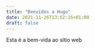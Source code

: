 ```yaml
---
title: "Benvidos a Hugo"
date: 2021-11-26T13:52:15+01:00
draft: false
---
```


Esta é a bem-vida ao sítio web
